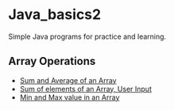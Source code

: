 # Java_basics2
Simple Java programs for practice and learning.
## Array Operations 
- [Sum and Average of an Array](SumAverage.java) 
- [Sum of elements of an Array, User Input](SumArray.java)
- [Min and Max value in an Array](MinMax.java) 
